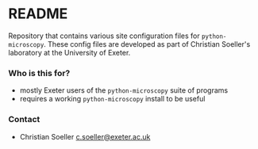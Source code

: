 # README #

Repository that contains various site configuration files for `python-microscopy`.
These config files are developed as part of Christian Soeller's laboratory at the University of Exeter.

### Who is this for? ###

* mostly Exeter users of the `python-microscopy` suite of programs
* requires a working `python-microscopy` install to be useful

### Contact ###

* Christian Soeller <c.soeller@exeter.ac.uk>
